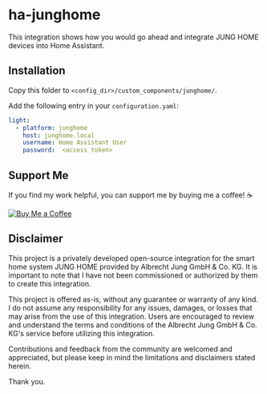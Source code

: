 # ha-junghome

This integration shows how you would go ahead and integrate JUNG HOME devices into Home Assistant.


## Installation

Copy this folder to `<config_dir>/custom_components/junghome/`.

Add the following entry in your `configuration.yaml`:

```yaml
light:
  - platform: junghome
    host: junghome.local
    username: Home Assistant User
    password:  <access token>
```

## Support Me

If you find my work helpful, you can support me by buying me a coffee! ☕

[![Buy Me a Coffee](https://img.buymeacoffee.com/button-api/?username=mariusbiller&button_colour=FFDD00&font_colour=000000&font_family=Cookie&outline_colour=000000&coffee_colour=ffffff)](https://www.buymeacoffee.com/mariusbiller)


## Disclaimer

This project is a privately developed open-source integration for the smart home system JUNG HOME provided by Albrecht Jung GmbH & Co. KG. It is important to note that I have not been commissioned or authorized by them to create this integration.

This project is offered as-is, without any guarantee or warranty of any kind. I do not assume any responsibility for any issues, damages, or losses that may arise from the use of this integration. 
Users are encouraged to review and understand the terms and conditions of the Albrecht Jung GmbH & Co. KG's service before utilizing this integration.

Contributions and feedback from the community are welcomed and appreciated, but please keep in mind the limitations and disclaimers stated herein.

Thank you.
